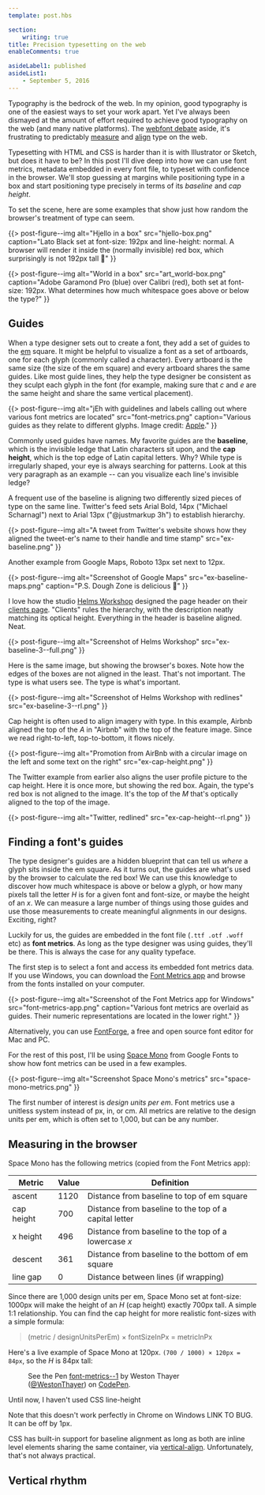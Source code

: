 ```yaml
---
template: post.hbs

section:
    writing: true
title: Precision typesetting on the web
enableComments: true

asideLabel1: published
asideList1:
    - September 5, 2016
---
```


Typography is the bedrock of the web. In my opinion, good typography is one of the easiest ways to set your work apart. Yet I've always been dismayed at the amount of effort required to achieve good typography on the web (and many native platforms). The [webfont debate](http://mrmrs.io/writing/2016/03/17/webfonts/) aside, it's frustrating to predictably [measure](https://medium.engineering/typography-is-impossible-5872b0c7f891/) and [align](/writing/2014/10/08/introducing-textline/) type on the web.

Typesetting with HTML and CSS is harder than it is with Illustrator or Sketch, but does it have to be? In this post I'll dive deep into how we can use font metrics, metadata embedded in every font file, to typeset with confidence in the browser. We'll stop guessing at margins while positioning type in a box and start positioning type precisely in terms of its *baseline* and *cap height*.

To set the scene, here are some examples that show just how random the browser's treatment of type can seem.

{{> post-figure--img
    alt="Hjello in a box"
    src="hjello-box.png"
    caption="Lato Black set at font-size: 192px and line-height: normal. A browser will render it inside the (normally invisible) red box, which surprisingly is not 192px tall 🤔"
}}

{{> post-figure--img
    alt="World in a box"
    src="art_world-box.png"
    caption="Adobe Garamond Pro (blue) over Calibri (red), both set at font-size: 192px. What determines how much whitespace goes above or below the type?"
}}

## Guides

When a type designer sets out to create a font, they add a set of guides to the [em](https://en.wikipedia.org/wiki/Em_%28typography%29) square. It might be helpful to visualize a font as a set of artboards, one for each glyph (commonly called a character). Every artboard is the same size (the size of the em square) and every artboard shares the same guides. Like most guide lines, they help the type designer be consistent as they sculpt each glyph in the font (for example, making sure that *c* and *e* are the same height and share the same vertical placement).

{{> post-figure--img
    alt="jEh with guidelines and labels calling out where various font metrics are located"
    src="font-metrics.png"
    caption="Various guides as they relate to different glyphs. Image credit: [Apple](https://developer.apple.com/library/mac/documentation/TextFonts/Conceptual/CocoaTextArchitecture/FontHandling/FontHandling.html)."
}}

Commonly used guides have names. My favorite guides are the **baseline**, which is the invisible ledge that Latin characters sit upon, and the **cap height**, which is the top edge of Latin capital letters. Why? While type is irregularly shaped, your eye is always searching for patterns. Look at this very paragraph as an example -- can you visualize each line's invisible ledge?

A frequent use of the baseline is aligning two differently sized pieces of type on the same line. Twitter's feed sets Arial Bold, 14px ("Michael Scharnagl") next to Arial 13px ("@justmarkup 3h") to establish hierarchy.

{{> post-figure--img
    alt="A tweet from Twitter's website shows how they aligned the tweet-er's name to their handle and time stamp"
    src="ex-baseline.png"
}}

Another example from Google Maps, Roboto 13px set next to 12px.

{{> post-figure--img
    alt="Screenshot of Google Maps"
    src="ex-baseline-maps.png"
    caption="P.S. Dough Zone is delicious 🍜"
}}

I love how the studio [Helms Workshop](http://helmsworkshop.com/) designed the page header on their [clients page](http://helmsworkshop.com/clients). "Clients" rules the hierarchy, with the description neatly matching its optical height. Everything in the header is baseline aligned. Neat.

{{> post-figure--img
    alt="Screenshot of Helms Workshop"
    src="ex-baseline-3--full.png"
}}

Here is the same image, but showing the browser's boxes. Note how the edges of the boxes are not aligned in the least. That's not important. The type is what users see. The type is what's important.

{{> post-figure--img
    alt="Screenshot of Helms Workshop with redlines"
    src="ex-baseline-3--rl.png"
}}

Cap height is often used to align imagery with type. In this example, Airbnb aligned the top of the *A* in "Airbnb" with the top of the feature image. Since we read right-to-left, top-to-bottom, it flows nicely.

{{> post-figure--img
    alt="Promotion from AirBnb with a circular image on the left and some text on the right"
    src="ex-cap-height.png"
}}

The Twitter example from earlier also aligns the user profile picture to the cap height. Here it is once more, but showing the red box. Again, the type's red box is not aligned to the image. It's the top of the *M* that's optically aligned to the top of the image.

{{> post-figure--img
    alt="Twitter, redlined"
    src="ex-cap-height--rl.png"
}}

## Finding a font's guides

The type designer's guides are a hidden blueprint that can tell us *where* a glyph sits inside the em square. As it turns out, the guides are what's used by the browser to calculate the red box! We can use this knowledge to discover how much whitespace is above or below a glyph, or how many pixels tall the letter *H* is for a given font and font-size, or maybe the height of an *x*. We can measure a large number of things using those guides and use those measurements to create meaningful alignments in our designs. Exciting, right?

Luckily for us, the guides are embedded in the font file (`.ttf .otf .woff` etc) as **font metrics**. As long as the type designer was using guides, they'll be there. This is always the case for any quality typeface.

The first step is to select a font and access its embedded font metrics data. If you use Windows, you can download the [Font Metrics app](https://www.microsoft.com/store/apps/9NBLGGH5LP1X) and browse from the fonts installed on your computer.

{{> post-figure--img
    alt="Screenshot of the Font Metrics app for Windows"
    src="font-metrics-app.png"
    caption="Various font metrics are overlaid as guides. Their numeric representations are located in the lower right."
}}

Alternatively, you can use [FontForge](http://fontforge.github.io/), a free and open source font editor for Mac and PC.

For the rest of this post, I'll be using [Space Mono](https://fonts.google.com/specimen/Space+Mono) from Google Fonts to show how font metrics can be used in a few examples.

{{> post-figure--img
    alt="Screenshot Space Mono's metrics"
    src="space-mono-metrics.png"
}}

The first number of interest is *design units per em*. Font metrics use a unitless system instead of px, in, or cm. All metrics are relative to the design units per em, which is often set to 1,000, but can be any number.

## Measuring in the browser

Space Mono has the following metrics (copied from the Font Metrics app):

Metric     | Value | Definition
---------- | ----- | ----------
ascent     | 1120  | Distance from baseline to top of em square
cap height | 700   | Distance from baseline to the top of a capital letter
x height   | 496   | Distance from baseline to the top of a lowercase *x*
descent    | 361   | Distance from baseline to the bottom of em square
line gap   | 0     | Distance between lines (if wrapping)

Since there are 1,000 design units per em, Space Mono set at font-size: 1000px will make the height of an *H* (cap height) exactly 700px tall. A simple 1:1 relationship. You can find the cap height for more realistic font-sizes with a simple formula:

> (metric / designUnitsPerEm) × fontSizeInPx = metricInPx

Here's a live example of Space Mono at 120px. `(700 / 1000) × 120px = 84px`, so the *H* is 84px tall:

<figure class="post-figure post-figure--nocaption">
    <p data-height="290" data-theme-id="0" data-slug-hash="ammmQN" data-default-tab="result" data-user="WestonThayer" data-embed-version="2" class="codepen">See the Pen <a href="http://codepen.io/WestonThayer/pen/ammmQN/">font-metrics--1</a> by Weston Thayer (<a href="http://codepen.io/WestonThayer">@WestonThayer</a>) on <a href="http://codepen.io">CodePen</a>.</p>
    <script async src="//assets.codepen.io/assets/embed/ei.js"></script>
</figure>



Until now, I haven't used CSS line-height

Note that this doesn't work perfectly in Chrome on Windows LINK TO BUG. It can be off by 1px.





CSS has built-in support for baseline alignment as long as both are inline level elements sharing the same container, via [vertical-align](https://developer.mozilla.org/en-US/docs/Web/CSS/vertical-align). Unfortunately, that's not always practical.

## Vertical rhythm
